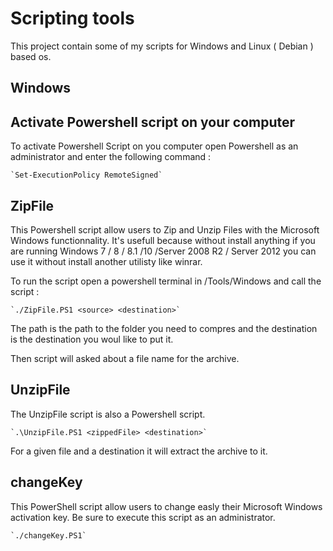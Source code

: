 # Scripting tools

This project contain some of my scripts for Windows and Linux ( Debian ) based os.

## Windows

## Activate Powershell script on your computer

To activate Powershell Script on you computer open Powershell as an administrator and enter the following command :

    `Set-ExecutionPolicy RemoteSigned`


## ZipFile

This Powershell script allow users to Zip and Unzip Files with the Microsoft Windows functionnality. It's usefull because without install anything if you are running Windows 7 / 8 / 8.1 /10 /Server 2008 R2 / Server 2012 you can use it without install another utilisty like winrar.

To run the script open a powershell terminal in /Tools/Windows and call the script :

    `./ZipFile.PS1 <source> <destination>`
    
The <source> path is the path to the folder you need to compres and the destination is the destination you woul like to put it.

Then script will asked about a file name for the archive.

## UnzipFile

The UnzipFile script is also a Powershell script.

    `.\UnzipFile.PS1 <zippedFile> <destination>`

For a given file and a destination it will extract the archive to it.

## changeKey

This PowerShell script allow users to change easly their Microsoft Windows activation key.
Be sure to execute this script as an administrator.

    `./changeKey.PS1`


